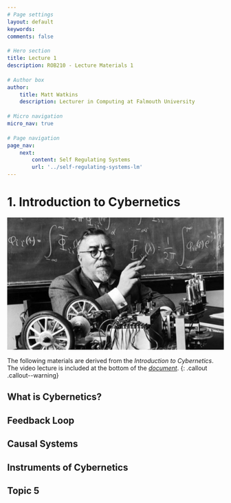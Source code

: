 ```yaml
---
# Page settings
layout: default
keywords:
comments: false

# Hero section
title: Lecture 1
description: ROB210 - Lecture Materials 1

# Author box
author:
    title: Matt Watkins
    description: Lecturer in Computing at Falmouth University

# Micro navigation
micro_nav: true

# Page navigation
page_nav:
    next:
        content: Self Regulating Systems
        url: '../self-regulating-systems-lm'
---
```


# 1. Introduction to Cybernetics

![Hero Banner Image](images/norbert-weiner.jpg)

The following materials are derived from the *Introduction to Cybernetics*. The video lecture is included at the bottom of the [*document*](#video-lecture).
{: .callout .callout--warning}

## What is Cybernetics?
## Feedback Loop
## Causal Systems
## Instruments of Cybernetics
## Topic 5
<!--stackedit_data:
eyJoaXN0b3J5IjpbMTQzNDgzMzM2NSwtMTM3MjE1NTYwNiwtMT
k1NjI1MjkyLDE3MjIzNTA5MzAsOTAwNTcwOTg4LDE2OTE4NDEz
MDksODk4NzM4Njc5LDQ4NDQ0OTAxMl19
-->